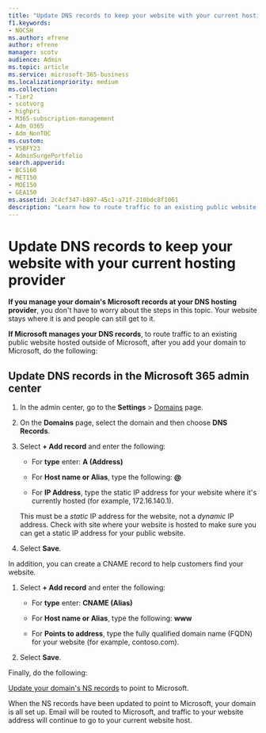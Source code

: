 ```yaml
---
title: "Update DNS records to keep your website with your current hosting provider"
f1.keywords:
- NOCSH
ms.author: efrene
author: efrene
manager: scotv
audience: Admin
ms.topic: article
ms.service: microsoft-365-business
ms.localizationpriority: medium
ms.collection: 
- Tier2
- scotvorg
- highpri
- M365-subscription-management
- Adm_O365
- Adm_NonTOC
ms.custom: 
- VSBFY23
- AdminSurgePortfolio
search.appverid:
- BCS160
- MET150
- MOE150
- GEA150
ms.assetid: 2c4cf347-b897-45c1-a71f-210bdc8f1061
description: "Learn how to route traffic to an existing public website hosted outside of Microsoft, if you have set Microsoft to manage DNS records for your custom domain."
---
```


# Update DNS records to keep your website with your current hosting provider

 **If you manage your domain's Microsoft records at your DNS hosting provider**, you don't have to worry about the steps in this topic. Your website stays where it is and people can still get to it. 
  
 **If Microsoft manages your DNS records**, to route traffic to an existing public website hosted outside of Microsoft, after you add your domain to Microsoft, do the following: 
  
## Update DNS records in the Microsoft 365 admin center
1. In the admin center, go to the **Settings** \> <a href="https://go.microsoft.com/fwlink/p/?linkid=834818" target="_blank">Domains</a> page.

1. On the **Domains** page, select the domain and then choose **DNS Records**.

1. Select **+ Add record** and enter the following: 
    
   - For **type** enter: **A (Address)**
    
   - For **Host name or Alias**, type the following: **@**
    
   - For **IP Address**, type the static IP address for your website where it's currently hosted (for example, 172.16.140.1). 
    
   This must be a  *static*  IP address for the website, not a  *dynamic*  IP address. Check with site where your website is hosted to make sure you can get a static IP address for your public website. 
    
1. Select **Save**. 
    
In addition, you can create a CNAME record to help customers find your website.
  
1. Select **+ Add record** and enter the following: 
    
   - For **type** enter: **CNAME (Alias)**
    
   - For **Host name or Alias**, type the following: **www**
    
   - For **Points to address**, type the fully qualified domain name (FQDN) for your website (for example, contoso.com). 
    
2. Select **Save**. 
    
Finally, do the following:
  
[Update your domain's NS records](../setup/add-domain.md) to point to Microsoft. 
  
When the NS records have been updated to point to Microsoft, your domain is all set up. Email will be routed to Microsoft, and traffic to your website address will continue to go to your current website host.
